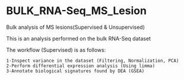 # BULK_RNA-Seq_MS_Lesion

Bulk analysis of MS lesions(Supervised & Unsupervised)

This is an analysis performed on the bulk RNA-Seq dataset

The workflow (Supervised) is as follows:

	1-Inspect variance in the dataset (Filtering, Normalization, PCA)
	2-Perform differential expression analysis (Using limma)
	3-Annotate biological signatures found by DEA (GSEA)
